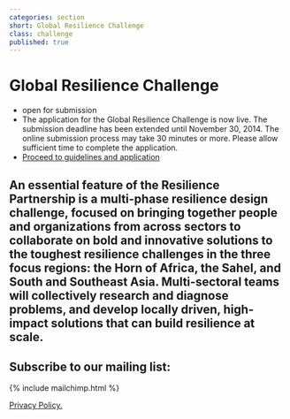```yaml
---
categories: section
short: Global Resilience Challenge
class: challenge
published: true
---
```


# Global Resilience Challenge

<ul>
	<li>open for submission</li>
	<li>The application for the Global Resilience Challenge is now live.  The submission deadline has been extended until November 30, 2014. The online submission process may take 30 minutes or more. Please allow sufficient time to complete the application.</li>
	<li>
		<div class='row applies'>
			<a href='{{site.baseurl}}/challenge' class='apply button medium-centered medium-12 columns'>
				Proceed to guidelines and application
			</a>
		</div>
	</li>
</ul>

## An essential feature of the Resilience Partnership is a multi-phase resilience design challenge, focused on bringing together people and organizations from across sectors to collaborate on bold and innovative solutions to the toughest resilience challenges in the three focus regions: the Horn of Africa, the Sahel, and South and Southeast Asia. Multi-sectoral teams will collectively research and diagnose problems, and develop locally driven, high-impact solutions that can build resilience at scale.

## Subscribe to our mailing list:
{% include mailchimp.html %}

<a href='resource\Privacy Policy.pdf'> Privacy Policy. <a>